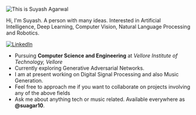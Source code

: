 ![This is Suyash Agarwal](https://github.com/suagar10/suagar10/blob/master/GitHub_profile.jpg)

Hi, I'm Suyash. A person with many ideas. Interested in Artificial Intelligence, Deep Learning, Computer Vision, Natural Language Processing and Robotics. 

[![LinkedIn](https://img.shields.io/badge/LinkedIn-Suyash%20Agarwal-blue?style=for-the-badge&logo=linkedin)](https://www.linkedin.com/in/suyash-agarwal-2380a0180/)
- Pursuing **Computer Science and Engineering** at *Vellore Institute of Technology, Vellore*
- Currently exploring Generative Adversarial Networks. 
- I am at present working on Digital Signal Processing and also Music Generation. 
- Feel free to approach me if you want to collaborate on projects involving any of the above fields
- Ask me about anything tech or music related. Available everywhere as **@suagar10**.